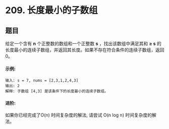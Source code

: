 # 209. 长度最小的子数组

## 题目

给定一个含有 **n** 个正整数的数组和一个正整数 **s** ，找出该数组中满足其和 **≥ s** 的长度最小的连续子数组，并返回其长度。如果不存在符合条件的连续子数组，返回 0。

#### 示例: 
```
输入: s = 7, nums = [2,3,1,2,4,3]
输出: 2
解释: 子数组 [4,3] 是该条件下的长度最小的连续子数组。
```
#### 进阶:

如果你已经完成了O(n) 时间复杂度的解法, 请尝试 O(n log n) 时间复杂度的解法。